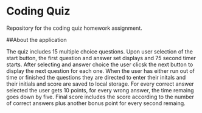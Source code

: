 # Coding Quiz

Repository for the coding quiz homework assignment.

##About the application

The quiz includes 15 multiple choice questions.  Upon user selection of the start button, the first question and answer set displays and 75 second timer starts.  After selecting and answer choice the user clicsk the next button to display the next question for each one.  When the user has either run out of time or finished the questions they are directed to enter their initals and their initials and score are saved to local storage.  For every correct answer selected the user gets 10 points, for every wrong answer, the time remaing goes down by five.  Final score includes the score according to the number of correct answers plus another bonus point for every second remaing.
